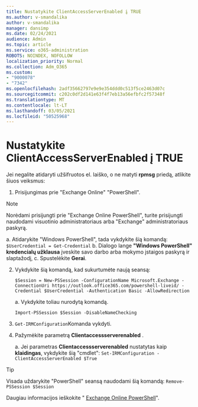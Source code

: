 ```yaml
---
title: Nustatykite ClientAccessServerEnabled į TRUE
ms.author: v-smandalika
author: v-smandalika
manager: dansimp
ms.date: 02/24/2021
audience: Admin
ms.topic: article
ms.service: o365-administration
ROBOTS: NOINDEX, NOFOLLOW
localization_priority: Normal
ms.collection: Adm_O365
ms.custom:
- "9000078"
- "7342"
ms.openlocfilehash: 2adf35662797e9e9e354ddd0c513f5ce2463d07c
ms.sourcegitcommit: c202c0df2d141e63f4f7eb13a56efbfc2f57348f
ms.translationtype: MT
ms.contentlocale: lt-LT
ms.lasthandoff: 03/05/2021
ms.locfileid: "50525968"
---
```

# <a name="set-clientaccessserverenabled-to-true"></a>Nustatykite ClientAccessServerEnabled į TRUE

Jei negalite atidaryti užšifruotos el. laiško, o ne matyti **rpmsg** priedą, atlikite šiuos veiksmus:

1. Prisijungimas prie "Exchange Online" "PowerShell".

> [!NOTE]
> Norėdami prisijungti prie "Exchange Online PowerShell", turite prisijungti naudodami visuotinio administratoriaus arba "Exchange" administratoriaus paskyrą.

   a. Atidarykite "Windows PowerShell", tada vykdykite šią komandą: `$UserCredential = Get-Credential`
b. Dialogo lange **"Windows PowerShell" kredencialų užklausa** įveskite savo darbo arba mokymo įstaigos paskyrą ir slaptažodį, c. Spustelėkite **Gerai**. 

2. Vykdykite šią komandą, kad sukurtumėte naują seansą:

    `$Session = New-PSSession -ConfigurationName Microsoft.Exchange -ConnectionUri https://outlook.office365.com/powershell-liveid/ -Credential $UserCredential -Authentication Basic -AllowRedirection`

    a. Vykdykite toliau nurodytą komandą.
    
    `Import-PSSession $Session -DisableNameChecking`

3. `Get-IRMConfiguration`Komanda vykdyti.

4. Pažymėkite parametrą **Clientaccessserverenabled** . 

    a. Jei parametras **Clientaccessserverenabled** nustatytas kaip **klaidingas**, vykdykite šią "cmdlet": `Set-IRMConfiguration -ClientAccessServerEnabled $True`

> [!TIP]
> Visada uždarykite "PowerShell" seansą naudodami šią komandą: `Remove-PSSession $Session`

Daugiau informacijos ieškokite " [Exchange Online PowerShell](https://docs.microsoft.com/powershell/exchange/connect-to-exchange-online-powershell)".

